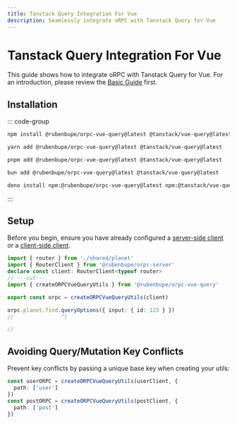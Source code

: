 ```yaml
---
title: Tanstack Query Integration For Vue
description: Seamlessly integrate oRPC with Tanstack Query for Vue
---
```


# Tanstack Query Integration For Vue

This guide shows how to integrate oRPC with Tanstack Query for Vue. For an introduction, please review the [Basic Guide](/docs/tanstack-query/basic) first.

## Installation

::: code-group

```sh [npm]
npm install @rubenbupe/orpc-vue-query@latest @tanstack/vue-query@latest
```

```sh [yarn]
yarn add @rubenbupe/orpc-vue-query@latest @tanstack/vue-query@latest
```

```sh [pnpm]
pnpm add @rubenbupe/orpc-vue-query@latest @tanstack/vue-query@latest
```

```sh [bun]
bun add @rubenbupe/orpc-vue-query@latest @tanstack/vue-query@latest
```

```sh [deno]
deno install npm:@rubenbupe/orpc-vue-query@latest npm:@tanstack/vue-query@latest
```

:::

## Setup

Before you begin, ensure you have already configured a [server-side client](/docs/client/server-side) or a [client-side client](/docs/client/client-side).

```ts twoslash
import { router } from './shared/planet'
import { RouterClient } from '@rubenbupe/orpc-server'
declare const client: RouterClient<typeof router>
// ---cut---
import { createORPCVueQueryUtils } from '@rubenbupe/orpc-vue-query'

export const orpc = createORPCVueQueryUtils(client)

orpc.planet.find.queryOptions({ input: { id: 123 } })
//               ^|

//
```

## Avoiding Query/Mutation Key Conflicts

Prevent key conflicts by passing a unique base key when creating your utils:

```ts
const userORPC = createORPCVueQueryUtils(userClient, {
  path: ['user']
})
const postORPC = createORPCVueQueryUtils(postClient, {
  path: ['post']
})
```
